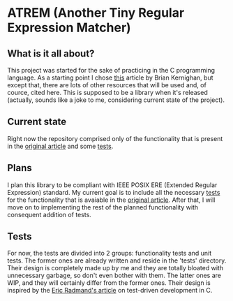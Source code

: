 # ATREM (Another Tiny Regular Expression Matcher)

## What is it all about?
This project was started for the sake of practicing in the C programming language. As a starting point I chose [this](https://www.cs.princeton.edu/courses/archive/spr09/cos333/beautiful.html) article by Brian Kernighan, but except that, there are lots of other resources that will be used and, of cource, cited here. This is supposed to be a library when it's released (actually, sounds like a joke to me, considering current state of the project).

## Current state
Right now the repository comprised only of the functionality that is present in the [original article](https://www.cs.princeton.edu/courses/archive/spr09/cos333/beautiful.html) and some [tests](#tests).

## Plans 
I plan this library to be compliant with IEEE POSIX ERE (Extended Regular Expression) standard.
My current goal is to include all the necessary [tests](#tests) for the functionality that is avaiable in the [original article](https://www.cs.princeton.edu/courses/archive/spr09/cos333/beautiful.html). After that, I will move on to implementing the rest of the planned functionality with consequent addition of tests.

## Tests
For now, the tests are divided into 2 groups: functionality tests and unit tests. The former ones are already written and reside in the 'tests' directory. Their design is completely made up by me and they are totally bloated with unnecessary garbage, so don't even bother with them. The latter ones are WIP, and they will certainly differ from the former ones. Their design is inspired by the [Eric Radmand's article](http://eradman.com/posts/tdd-in-c.html) on test-driven development in C.
